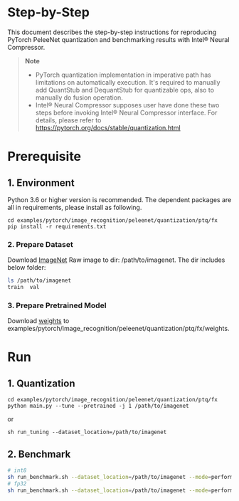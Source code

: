 Step-by-Step
============

This document describes the step-by-step instructions for reproducing PyTorch PeleeNet quantization and benchmarking results with Intel® Neural Compressor.

> **Note**
>
> * PyTorch quantization implementation in imperative path has limitations on automatically execution. It's required to manually add QuantStub and DequantStub for quantizable ops, also to manually do fusion operation.
> * Intel® Neural Compressor supposes user have done these two steps before invoking Intel® Neural Compressor interface.
>   For details, please refer to https://pytorch.org/docs/stable/quantization.html

# Prerequisite
## 1. Environment
Python 3.6 or higher version is recommended.
The dependent packages are all in requirements, please install as following.
```shell
cd examples/pytorch/image_recognition/peleenet/quantization/ptq/fx
pip install -r requirements.txt
```
### 2. Prepare Dataset
Download [ImageNet](http://www.image-net.org/) Raw image to dir: /path/to/imagenet. The dir includes below folder:
```bash
ls /path/to/imagenet
train  val
```
### 3. Prepare Pretrained Model
Download [weights](https://github.com/Robert-JunWang/PeleeNet/tree/master/weights) to examples/pytorch/image_recognition/peleenet/quantization/ptq/fx/weights.

# Run
## 1. Quantization
```shell
cd examples/pytorch/image_recognition/peleenet/quantization/ptq/fx
python main.py --tune --pretrained -j 1 /path/to/imagenet
```
or
```shell
sh run_tuning --dataset_location=/path/to/imagenet
```
## 2. Benchmark
```bash
# int8
sh run_benchmark.sh --dataset_location=/path/to/imagenet --mode=performance --int8=true
# fp32
sh run_benchmark.sh --dataset_location=/path/to/imagenet --mode=performance
```
